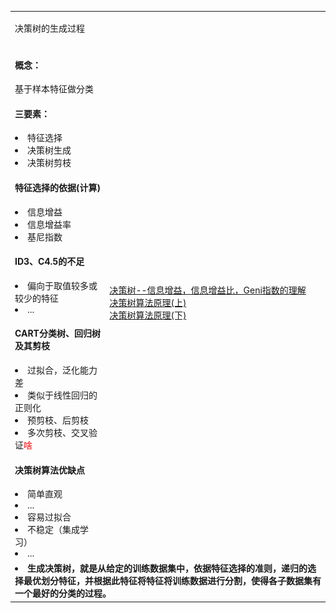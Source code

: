 <!--为了方便笔记的查找，使用不同的标记来标识懂或不懂等等信息-->
<!--啥：表示新知识，不太懂-->
<!--哦：表示已经看懂了，而且很重要-->
<table style="font-size:14px;word-wrap:break-word;word-break:break-all;vertical-align:top;"><tr><td colspan=2>
<!--title-->

决策树的生成过程

<!--title-->
</td></tr><tr><td style="width:300px">
<!--clue-->

<h4>概念：</h4>
基于样本特征做分类

<h4>三要素：</h4>
<li>特征选择</li>
<li>决策树生成</li>
<li>决策树剪枝</li>

<h4>特征选择的依据(计算)</h4>
<li>信息增益</li>
<li>信息增益率</li>
<li>基尼指数</li>

<h4>ID3、C4.5的不足</h4>
<li>偏向于取值较多或较少的特征</li>
<li>...</li>

<h4>CART分类树、回归树及其剪枝</h4>
<li>过拟合，泛化能力差</li>
<li>类似于线性回归的正则化</li>
<li>预剪枝、后剪枝</li>
<li>多次剪枝、交叉验证<font color=red>啥</font></li>

<h4>决策树算法优缺点</h4>
<li>简单直观</li>
<li>...</li>
<li>容易过拟合</li>
<li>不稳定（集成学习）</li>
<li>...</li>

<!--clue-->
</td><td style="width:800px">
<!--content-->

<a href="https://www.cnblogs.com/muzixi/p/6566803.html" target="_blank">决策树--信息增益，信息增益比，Geni指数的理解</a>
<br>
<a href="https://www.cnblogs.com/pinard/p/6050306.html">决策树算法原理(上)</a>
<br>
<a href="https://www.cnblogs.com/pinard/p/6053344.html">决策树算法原理(下)</a>


<!--content-->
</td></tr><tr><td colspan=2 style="font-weight:bold">
<!--summary-->

<li>生成决策树，就是从给定的训练数据集中，依据特征选择的准则，递归的选择最优划分特征，并根据此特征将特征将训练数据进行分割，使得各子数据集有一个最好的分类的过程。</li>

<!--summary-->
</td></tr></table>

